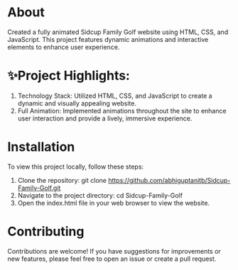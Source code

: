 # About
Created a fully animated Sidcup Family Golf website using HTML, CSS, and JavaScript. This project features dynamic animations and interactive elements to enhance user experience.

# ✨Project Highlights:

1. Technology Stack: Utilized HTML, CSS, and JavaScript to create a dynamic and visually appealing website.
2. Full Animation: Implemented animations throughout the site to enhance user interaction and provide a lively, immersive experience.

# Installation
To view this project locally, follow these steps:

1. Clone the repository:
git clone https://github.com/abhiguptanitb/Sidcup-Family-Golf.git
2. Navigate to the project directory:
cd Sidcup-Family-Golf
3. Open the index.html file in your web browser to view the website.

# Contributing

Contributions are welcome! If you have suggestions for improvements or new features, please feel free to open an issue or create a pull request.


